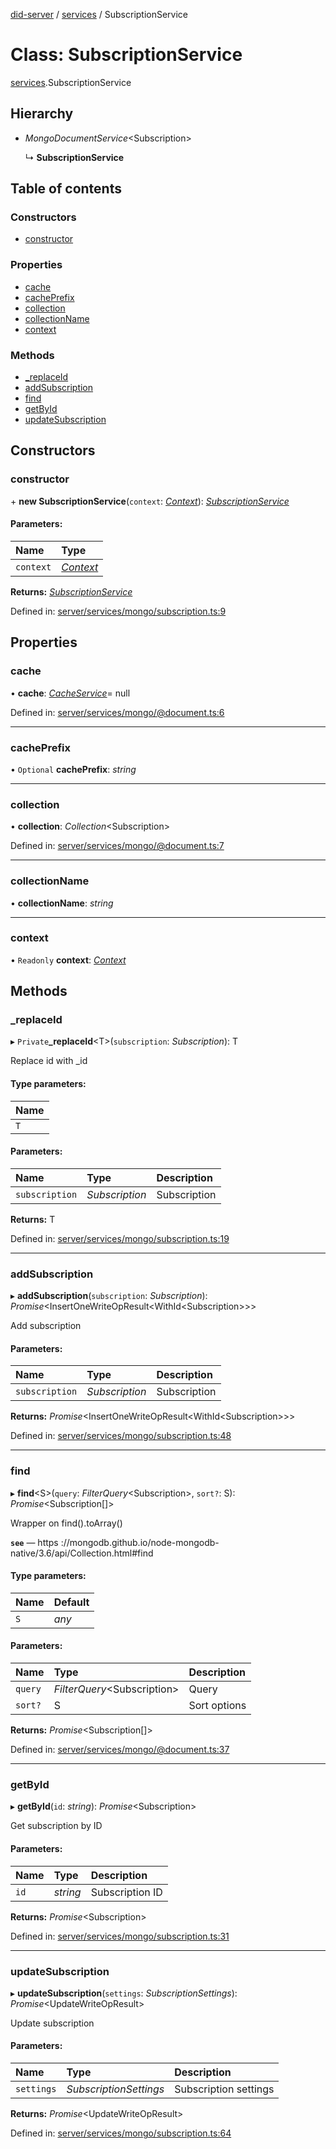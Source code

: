 [did-server](../README.md) / [services](../modules/services.md) / SubscriptionService

# Class: SubscriptionService

[services](../modules/services.md).SubscriptionService

## Hierarchy

* *MongoDocumentService*<Subscription\>

  ↳ **SubscriptionService**

## Table of contents

### Constructors

- [constructor](services.subscriptionservice.md#constructor)

### Properties

- [cache](services.subscriptionservice.md#cache)
- [cachePrefix](services.subscriptionservice.md#cacheprefix)
- [collection](services.subscriptionservice.md#collection)
- [collectionName](services.subscriptionservice.md#collectionname)
- [context](services.subscriptionservice.md#context)

### Methods

- [\_replaceId](services.subscriptionservice.md#_replaceid)
- [addSubscription](services.subscriptionservice.md#addsubscription)
- [find](services.subscriptionservice.md#find)
- [getById](services.subscriptionservice.md#getbyid)
- [updateSubscription](services.subscriptionservice.md#updatesubscription)

## Constructors

### constructor

\+ **new SubscriptionService**(`context`: [*Context*](graphql_context.context.md)): [*SubscriptionService*](services.subscriptionservice.md)

#### Parameters:

Name | Type |
:------ | :------ |
`context` | [*Context*](graphql_context.context.md) |

**Returns:** [*SubscriptionService*](services.subscriptionservice.md)

Defined in: [server/services/mongo/subscription.ts:9](https://github.com/Puzzlepart/did/blob/ca0344a0/server/services/mongo/subscription.ts#L9)

## Properties

### cache

• **cache**: [*CacheService*](services_cache.cacheservice.md)= null

Defined in: [server/services/mongo/@document.ts:6](https://github.com/Puzzlepart/did/blob/ca0344a0/server/services/mongo/@document.ts#L6)

___

### cachePrefix

• `Optional` **cachePrefix**: *string*

___

### collection

• **collection**: *Collection*<Subscription\>

Defined in: [server/services/mongo/@document.ts:7](https://github.com/Puzzlepart/did/blob/ca0344a0/server/services/mongo/@document.ts#L7)

___

### collectionName

• **collectionName**: *string*

___

### context

• `Readonly` **context**: [*Context*](graphql_context.context.md)

## Methods

### \_replaceId

▸ `Private`**_replaceId**<T\>(`subscription`: *Subscription*): T

Replace id with _id

#### Type parameters:

Name |
:------ |
`T` |

#### Parameters:

Name | Type | Description |
:------ | :------ | :------ |
`subscription` | *Subscription* | Subscription    |

**Returns:** T

Defined in: [server/services/mongo/subscription.ts:19](https://github.com/Puzzlepart/did/blob/ca0344a0/server/services/mongo/subscription.ts#L19)

___

### addSubscription

▸ **addSubscription**(`subscription`: *Subscription*): *Promise*<InsertOneWriteOpResult<WithId<Subscription\>\>\>

Add subscription

#### Parameters:

Name | Type | Description |
:------ | :------ | :------ |
`subscription` | *Subscription* | Subscription    |

**Returns:** *Promise*<InsertOneWriteOpResult<WithId<Subscription\>\>\>

Defined in: [server/services/mongo/subscription.ts:48](https://github.com/Puzzlepart/did/blob/ca0344a0/server/services/mongo/subscription.ts#L48)

___

### find

▸ **find**<S\>(`query`: *FilterQuery*<Subscription\>, `sort?`: S): *Promise*<Subscription[]\>

Wrapper on find().toArray()

**`see`** — https ://mongodb.github.io/node-mongodb-native/3.6/api/Collection.html#find

#### Type parameters:

Name | Default |
:------ | :------ |
`S` | *any* |

#### Parameters:

Name | Type | Description |
:------ | :------ | :------ |
`query` | *FilterQuery*<Subscription\> | Query   |
`sort?` | S | Sort options    |

**Returns:** *Promise*<Subscription[]\>

Defined in: [server/services/mongo/@document.ts:37](https://github.com/Puzzlepart/did/blob/ca0344a0/server/services/mongo/@document.ts#L37)

___

### getById

▸ **getById**(`id`: *string*): *Promise*<Subscription\>

Get subscription by ID

#### Parameters:

Name | Type | Description |
:------ | :------ | :------ |
`id` | *string* | Subscription ID    |

**Returns:** *Promise*<Subscription\>

Defined in: [server/services/mongo/subscription.ts:31](https://github.com/Puzzlepart/did/blob/ca0344a0/server/services/mongo/subscription.ts#L31)

___

### updateSubscription

▸ **updateSubscription**(`settings`: *SubscriptionSettings*): *Promise*<UpdateWriteOpResult\>

Update subscription

#### Parameters:

Name | Type | Description |
:------ | :------ | :------ |
`settings` | *SubscriptionSettings* | Subscription settings    |

**Returns:** *Promise*<UpdateWriteOpResult\>

Defined in: [server/services/mongo/subscription.ts:64](https://github.com/Puzzlepart/did/blob/ca0344a0/server/services/mongo/subscription.ts#L64)

